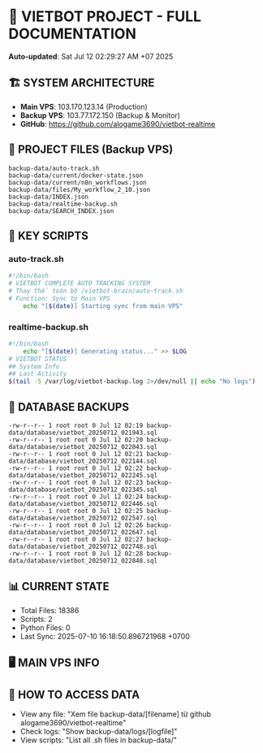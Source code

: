 # 🤖 VIETBOT PROJECT - FULL DOCUMENTATION
**Auto-updated**: Sat Jul 12 02:29:27 AM +07 2025

## 🏗️ SYSTEM ARCHITECTURE
- **Main VPS**: 103.170.123.14 (Production)
- **Backup VPS**: 103.77.172.150 (Backup & Monitor)
- **GitHub**: https://github.com/alogame3690/vietbot-realtime

## 📁 PROJECT FILES (Backup VPS)
```
backup-data/auto-track.sh
backup-data/current/docker-state.json
backup-data/current/n8n_workflows.json
backup-data/files/My_workflow_2_10.json
backup-data/INDEX.json
backup-data/realtime-backup.sh
backup-data/SEARCH_INDEX.json
```

## 🔧 KEY SCRIPTS
### auto-track.sh
```bash
#!/bin/bash
# VIETBOT COMPLETE AUTO TRACKING SYSTEM
# Thay thế toàn bộ /vietbot-brain/auto-track.sh
# Function: Sync từ Main VPS
    echo "[$(date)] Starting sync from main VPS"
```
### realtime-backup.sh
```bash
#!/bin/bash
    echo "[$(date)] Generating status..." >> $LOG
# VIETBOT STATUS
## System Info
## Last Activity
$(tail -5 /var/log/vietbot-backup.log 2>/dev/null || echo "No logs")
```

## 💾 DATABASE BACKUPS
```
-rw-r--r-- 1 root root 0 Jul 12 02:19 backup-data/database/vietbot_20250712_021943.sql
-rw-r--r-- 1 root root 0 Jul 12 02:20 backup-data/database/vietbot_20250712_022043.sql
-rw-r--r-- 1 root root 0 Jul 12 02:21 backup-data/database/vietbot_20250712_022144.sql
-rw-r--r-- 1 root root 0 Jul 12 02:22 backup-data/database/vietbot_20250712_022245.sql
-rw-r--r-- 1 root root 0 Jul 12 02:23 backup-data/database/vietbot_20250712_022345.sql
-rw-r--r-- 1 root root 0 Jul 12 02:24 backup-data/database/vietbot_20250712_022446.sql
-rw-r--r-- 1 root root 0 Jul 12 02:25 backup-data/database/vietbot_20250712_022547.sql
-rw-r--r-- 1 root root 0 Jul 12 02:26 backup-data/database/vietbot_20250712_022647.sql
-rw-r--r-- 1 root root 0 Jul 12 02:27 backup-data/database/vietbot_20250712_022748.sql
-rw-r--r-- 1 root root 0 Jul 12 02:28 backup-data/database/vietbot_20250712_022848.sql
```

## 📊 CURRENT STATE
- Total Files: 18386
- Scripts: 2
- Python Files: 0
- Last Sync: 2025-07-10 16:18:50.896721968 +0700

## 🖥️ MAIN VPS INFO


## 🚨 HOW TO ACCESS DATA
- View any file: "Xem file backup-data/[filename] từ github alogame3690/vietbot-realtime"
- Check logs: "Show backup-data/logs/[logfile]"
- View scripts: "List all .sh files in backup-data/"
